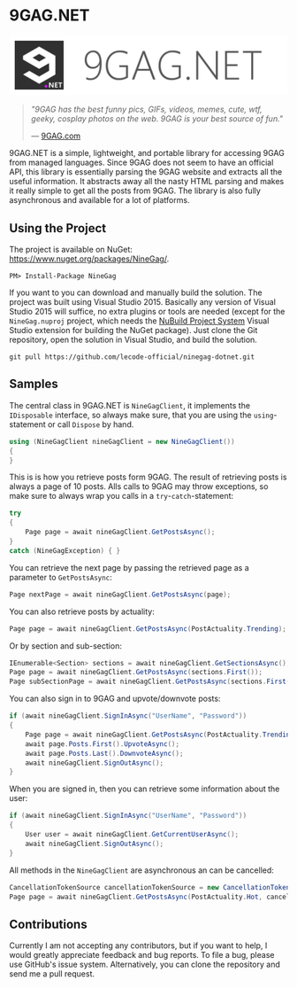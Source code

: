 # 9GAG.NET

![9GAG.NET Logo](https://github.com/lecode-official/ninegag-dotnet/blob/master/Documentation/Images/Banner.png "9GAG.NET Logo")

> *"9GAG has the best funny pics, GIFs, videos, memes, cute, wtf, geeky, cosplay photos on the web. 9GAG is your best source of fun."*
>
> &mdash; [9GAG.com](http://9gag.com/)

9GAG.NET is a simple, lightweight, and portable library for accessing 9GAG from managed languages. Since 9GAG does not seem to have an official API,
this library is essentially parsing the 9GAG website and extracts all the useful information. It abstracts away all the nasty HTML parsing and makes
it really simple to get all the posts from 9GAG. The library is also fully asynchronous and available for a lot of platforms.

## Using the Project

The project is available on NuGet: https://www.nuget.org/packages/NineGag/.

```batch
PM> Install-Package NineGag
```

If you want to you can download and manually build the solution. The project was built using Visual Studio 2015. Basically any version of Visual Studio 2015 will
suffice, no extra plugins or tools are needed (except for the `NineGag.nuproj` project, which needs the
[NuBuild Project System](https://visualstudiogallery.msdn.microsoft.com/3efbfdea-7d51-4d45-a954-74a2df51c5d0) Visual Studio extension for building the NuGet
package). Just clone the Git repository, open the solution in Visual Studio, and build the solution.


```batch
git pull https://github.com/lecode-official/ninegag-dotnet.git
```

## Samples

The central class in 9GAG.NET is `NineGagClient`, it implements the `IDisposable` interface, so always make sure, that you are using the `using`-statement or call
`Dispose` by hand.

```csharp
using (NineGagClient nineGagClient = new NineGagClient())
{
}
```

This is is how you retrieve posts form 9GAG. The result of retrieving posts is always a page of 10 posts. Alls calls to 9GAG may throw exceptions, so make sure to
always wrap you calls in a `try`-`catch`-statement:

```csharp
try
{
    Page page = await nineGagClient.GetPostsAsync();
}
catch (NineGagException) { }
```

You can retrieve the next page by passing the retrieved page as a parameter to `GetPostsAsync`:

```csharp
Page nextPage = await nineGagClient.GetPostsAsync(page);
```

You can also retrieve posts by actuality:

```csharp
Page page = await nineGagClient.GetPostsAsync(PostActuality.Trending);
```

Or by section and sub-section:

```csharp
IEnumerable<Section> sections = await nineGagClient.GetSectionsAsync();
Page page = await nineGagClient.GetPostsAsync(sections.First());
Page subSectionPage = await nineGagClient.GetPostsAsync(sections.First(), SubSection.Fresh);
```

You can also sign in to 9GAG and upvote/downvote posts:

```csharp
if (await nineGagClient.SignInAsync("UserName", "Password"))
{
    Page page = await nineGagClient.GetPostsAsync(PostActuality.Trending);
    await page.Posts.First().UpvoteAsync();
    await page.Posts.Last().DownvoteAsync();
    await nineGagClient.SignOutAsync();
}
```

When you are signed in, then you can retrieve some information about the user:

```csharp
if (await nineGagClient.SignInAsync("UserName", "Password"))
{
    User user = await nineGagClient.GetCurrentUserAsync();
    await nineGagClient.SignOutAsync();
}
```

All methods in the `NineGagClient` are asynchronous an can be cancelled:

```csharp
CancellationTokenSource cancellationTokenSource = new CancellationTokenSource();
Page page = await nineGagClient.GetPostsAsync(PostActuality.Hot, cancellationTokenSource.Token);
```

## Contributions

Currently I am not accepting any contributors, but if you want to help, I would greatly appreciate feedback and bug reports. To file a bug, please
use GitHub's issue system. Alternatively, you can clone the repository and send me a pull request.